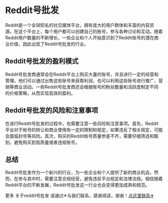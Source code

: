 # Reddit号批发

Reddit是一个全球知名的社交媒体平台，拥有庞大的用户群体和丰富的内容资源。在这个平台上，每个用户都可以创建自己的账号，参与各种讨论和互动。随着Reddit用户数量的不断增长，一些企业和个人开始意识到了Reddit账号的潜在商业价值，因此出现了Reddit号批发的行业。

## Reddit号批发的盈利模式

Reddit号批发商通常会在Reddit平台上购买大量的账号，并且进行一定的经营和管理。他们可以通过出售这些账号来获取利润，也可以利用这些账号进行推广、营销等商业活动。一些Reddit号批发商还会根据账号的粉丝数量和活跃度制定不同的价格策略，从而实现高效的盈利。

## Reddit号批发的风险和注意事项

在进行Reddit号批发的过程中，也需要注意一些风险和注意事项。首先，Reddit平台对于账号的转让和商业使用有一定的限制和规定，如果违反了相关规定，可能会面临封号等风险。其次，购买的Reddit账号质量参差不齐，需要仔细筛选和甄别，避免购买到低质量或者违规账号。

## 总结

Reddit号批发作为一个新兴的行业，为一些企业和个人提供了新的商业机会。然而，在参与其中时，需要注意合规经营，避免违反平台规定和法律法规。相信随着Reddit平台的不断发展，Reddit号批发这一行业也会变得更加成熟和规范。

更多 关于reddit号批发 请通过✈与我们联系，感谢阅读，谢谢！[点这里联系✈](https://abc.k02.cc)